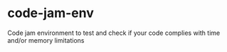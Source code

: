 # code-jam-env
Code jam environment to test and check if your code complies with time and/or memory limitations  
